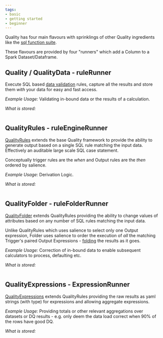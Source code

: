 ```yaml
---
tags:
- basic
- getting started
- beginner
---
```


Quality has four main flavours with sprinklings of other Quality ingredients like the [sql function suite](../sqlfunctions.md).

These flavours are provided by four "runners" which add a Column to a Spark Dataset/Dataframe.

## Quality / QualityData - ruleRunner 

Execute SQL based [data validation](a_first_rulesuite.md) rules, capture all the results and store them *with* your data for easy and fast access.

_Example Usage:_ Validating in-bound data or the results of a calculation.

_What is stored:_ 
```plantuml format="svg_object" classes="shrink_to_fit" source="docs/getting_started/dq.puml" 
```

## QualityRules - ruleEngineRunner

[QualityRules](../advanced/ruleEngine.md) extends the base Quality framework to provide the ability to generate output based on a single SQL rule matching the input data. Effectively an auditable large scale SQL case statement.

Conceptually trigger rules are the _when_ and Output rules are the _then_ ordered by salience.

_Example Usage:_ Derivation Logic.

_What is stored:_ 
```plantuml format="svg_object" classes="shrink_to_fit" source="docs/getting_started/rules.puml"
```

## QualityFolder - ruleFolderRunner

[QualityFolder](../advanced/ruleFolder.md) extends QualityRules providing the ability to change values of attributes based on any number of SQL rules matching the input data.

Unlike QualityRules which uses salience to select only one Output expression, Folder uses salience to order the execution of *all* the matching Trigger's paired Output Expressions - [folding](https://en.wikipedia.org/wiki/Fold_(higher-order_function)#:~:text=In%20functional%20programming%2C%20fold%20(also,constituent%20parts%2C%20building%20up%20a)) the results as it goes. 

_Example Usage:_ Correction of in-bound data to enable subsequent calculators to process, defaulting etc.

_What is stored:_ 
```plantuml format="svg_object" classes="shrink_to_fit" source="./docs/getting_started/folder.puml"
```

## QualityExpressions - ExpressionRunner

[QualityExpressions](../advanced/expressionRunner.md) extends QualityRules providing the raw results as yaml strings (with type) for expressions and allowing aggregate expressions.

_Example Usage:_ Providing totals or other relevant aggregations over datasets or DQ results - e.g. only deem the data load correct when 90% of the rows have good DQ.

_What is stored:_
```plantuml format="svg_object" classes="shrink_to_fit" source="./docs/getting_started/expressionRunner.puml"
```
